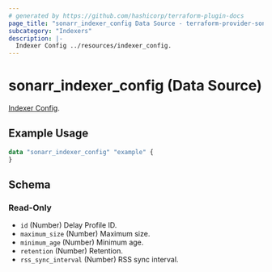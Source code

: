 ```yaml
---
# generated by https://github.com/hashicorp/terraform-plugin-docs
page_title: "sonarr_indexer_config Data Source - terraform-provider-sonarr"
subcategory: "Indexers"
description: |-
  Indexer Config ../resources/indexer_config.
---
```


# sonarr_indexer_config (Data Source)

[subcategory:Indexers]: #
[Indexer Config](../resources/indexer_config).

## Example Usage

```terraform
data "sonarr_indexer_config" "example" {
}
```

<!-- schema generated by tfplugindocs -->
## Schema

### Read-Only

- `id` (Number) Delay Profile ID.
- `maximum_size` (Number) Maximum size.
- `minimum_age` (Number) Minimum age.
- `retention` (Number) Retention.
- `rss_sync_interval` (Number) RSS sync interval.


